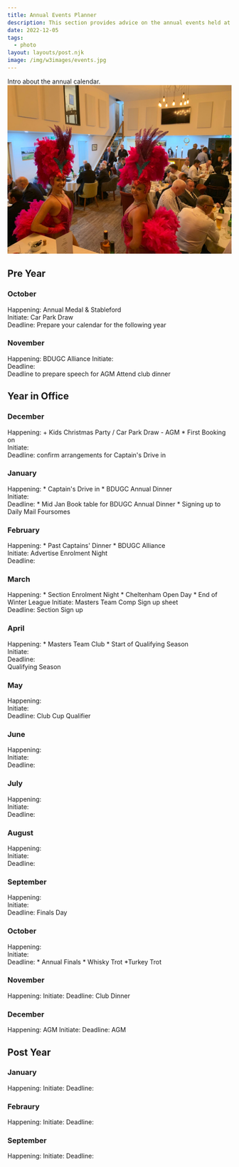 ```yaml
---
title: Annual Events Planner
description: This section provides advice on the annual events held at the golf club
date: 2022-12-05
tags:
  - photo
layout: layouts/post.njk
image: /img/w3images/events.jpg
---
```

Intro about the annual calendar.
<img src="/img/w3images/events.jpg" class="w3-image" alt="Club Dinner 2019">

<h2>Pre Year</h2>

<h3>October</h3>
Happening: Annual Medal & Stableford <br>
Initiate: Car Park Draw <br>
Deadline: Prepare your calendar for the following year

<h3>November</h3>
Happening: BDUGC Alliance
Initiate: <br>
Deadline: <br>
Deadline to prepare speech for AGM
Attend club dinner

<h2>Year in Office</h2>

<h3>December</h3>
Happening:
+ Kids Christmas Party / Car Park Draw
- AGM
* First Booking on <br>
Initiate: <br>
Deadline: confirm arrangements for Captain's Drive in

<h3>January</h3>
Happening: 
* Captain's Drive in
* BDUGC Annual Dinner <br>
Initiate: <br>
Deadline: 
* Mid Jan Book table for BDUGC Annual Dinner 
* Signing up to Daily Mail Foursomes

<h3>February</h3>
Happening: 
* Past Captains' Dinner
* BDUGC Alliance  <br>
Initiate: Advertise Enrolment Night  <br>
Deadline:


<h3>March</h3>
Happening: 
* Section Enrolment Night
* Cheltenham Open Day
* End of Winter League
Initiate: Masters Team Comp Sign up sheet <br>
Deadline:
Section Sign up

<h3>April</h3>
Happening:
* Masters Team Club
* Start of Qualifying Season  <br>
Initiate:  <br>
Deadline: <br>
Qualifying Season

<h3>May</h3>
Happening: <br>
Initiate: <br>
Deadline:
Club Cup Qualifier

<h3>June</h3>
Happening:  <br>
Initiate:  <br>
Deadline: 

<h3>July</h3>
Happening:  <br>
Initiate:  <br>
Deadline: 

<h3>August</h3>
Happening:  <br>
Initiate:  <br>
Deadline: 

<h3>September</h3>
Happening:  <br>
Initiate:  <br>
Deadline: 
Finals Day

<h3>October</h3>
Happening:  <br>
Initiate:  <br>
Deadline: 
* Annual Finals
* Whisky Trot
*Turkey Trot

<h3>November</h3>
Happening:
Initiate:
Deadline:
Club Dinner

<h3>December</h3>
Happening: AGM
Initiate:
Deadline:
AGM

<h2>Post Year</h2>
<h3>January</h3>
Happening:
Initiate:
Deadline:

<h3>Febraury</h3>
Happening:
Initiate:
Deadline:

<h3>September</h3>
Happening:
Initiate:
Deadline: